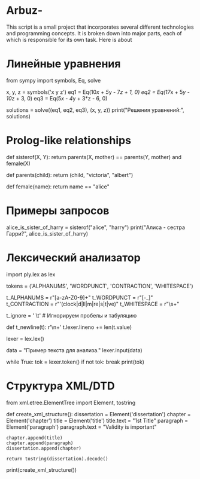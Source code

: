 # Arbuz-
This script is a small project that incorporates several different technologies and programming concepts. It is broken down into major parts, each of which is responsible for its own task. Here is about
# Линейные уравнения
from sympy import symbols, Eq, solve

x, y, z = symbols('x y z')
eq1 = Eq(10*x + 5*y - 7*z + 1, 0)
eq2 = Eq(17*x + 5*y - 10*z + 3, 0)
eq3 = Eq(5*x - 4*y + 3*z - 6, 0)

solutions = solve((eq1, eq2, eq3), (x, y, z))
print("Решения уравнений:", solutions)

# Prolog-like relationships
def sisterof(X, Y):
    return parents(X, mother) == parents(Y, mother) and female(X)

def parents(child):
    return (child, "victoria", "albert")

def female(name):
    return name == "alice"

# Примеры запросов
alice_is_sister_of_harry = sisterof("alice", "harry")
print("Алиса - сестра Гарри?", alice_is_sister_of_harry)

# Лексический анализатор
import ply.lex as lex

tokens = ('ALPHANUMS', 'WORDPUNCT', 'CONTRACTION', 'WHITESPACE')

t_ALPHANUMS = r"[a-zA-Z0-9]+"
t_WORDPUNCT = r"[-_]"
t_CONTRACTION = r"'(clock|d|ll|m|re|s|t|ve)"
t_WHITESPACE = r"\s+"

t_ignore = ' \t'  # Игнорируем пробелы и табуляцию

def t_newline(t):
    r'\n+'
    t.lexer.lineno += len(t.value)

lexer = lex.lex()

data = "Пример текста для анализа."
lexer.input(data)

while True:
    tok = lexer.token()
    if not tok:
        break
    print(tok)

# Структура XML/DTD
from xml.etree.ElementTree import Element, tostring

def create_xml_structure():
    dissertation = Element('dissertation')
    chapter = Element('chapter')
    title = Element('title')
    title.text = "1st Title"
    paragraph = Element('paragraph')
    paragraph.text = "Validity is important"
    
    chapter.append(title)
    chapter.append(paragraph)
    dissertation.append(chapter)

    return tostring(dissertation).decode()

print(create_xml_structure())
